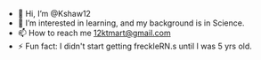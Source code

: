 - 👋 Hi, I’m @Kshaw12
- 👀 I’m interested in learning, and my background is in Science.
- 📫 How to reach me 12ktmart@gmail.com
- ⚡ Fun fact: I didn't start getting freckleRN.s until I was 5 yrs old.

<!---
Kshaw12/Kshaw12 is a ✨ special ✨ repository because its `README.md` (this file) appears on your GitHub profile.
You can click the Preview link to take a look at your changes.
--->
